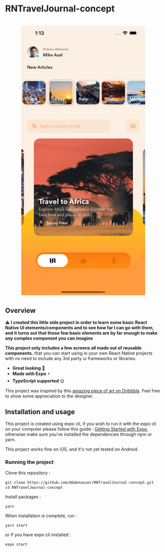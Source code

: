 # RNTravelJournal-concept

<h1 align="center">
<img
		width="400"
		alt="Travel Journal Concept - Expo"
		src="https://github.com/Abdenasser/RNTravelJournal-concept/blob/main/assets/images/screenshot.png">
</h1>

## Overview

⚠️ **I created this little side project in order to learn some basic React Native UI elements/components and to see how far I can go with them, and it turns out that those few basic elements are by far enough to make any complex component you can imagine**

**This project only includes a few screens all made out of reusable components.** that you can start using in your own React Native projects with no need to include any 3rd party ui frameworks or libraries.

- **Great looking** 🤘
- **Made with Expo** ⚡
- **TypeScript supported** 🌞

This project was inspired by this [amazing piece of art on Dribbble](https://dribbble.com/shots/15004647). Feel free to show some appreciation to the designer.

## Installation and usage

This project is created using expo cli, if you wish to run it with the expo cli on your computer please follow this guide : [Getting Started with Expo](https://docs.expo.io/get-started/installation/), otherwise make sure you've installed the dependencies through npm or yarn.

This project works fine on iOS, and it's not yet tested on Android.

### Running the project

Clone this repository :

```
git clone https://github.com/Abdenasser/RNTravelJournal-concept.git
cd RNTravelJournal-concept
```

Install packages :

```
yarn
```

When installation is complete, run :

```
yarn start
```

or if you have expo cli installed :

```
expo start
```
